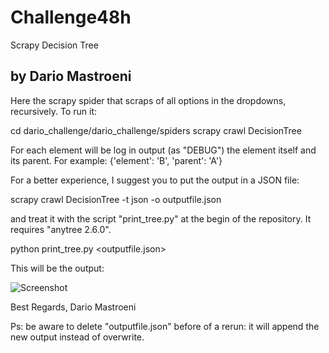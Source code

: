 # Challenge48h
Scrapy Decision Tree

by Dario Mastroeni
---------------------

Here the scrapy spider that scraps of all options in the dropdowns, recursively.
To run it:

cd dario_challenge/dario_challenge/spiders
scrapy crawl DecisionTree

For each element will be log in output (as "DEBUG") the element itself and its parent.
For example: {'element': 'B', 'parent': 'A'}

For a better experience, I suggest you to put the output in a JSON file:

scrapy crawl DecisionTree -t json -o outputfile.json


and treat it with the script "print_tree.py" at the begin of the repository. It requires "anytree 2.6.0".

python print_tree.py <outputfile.json>

This will be the output:

![Screenshot](screenshot.png)


Best Regards,
 Dario Mastroeni
   
   
Ps: be aware to delete "outputfile.json" before of a rerun: it will append the new output instead of overwrite.
